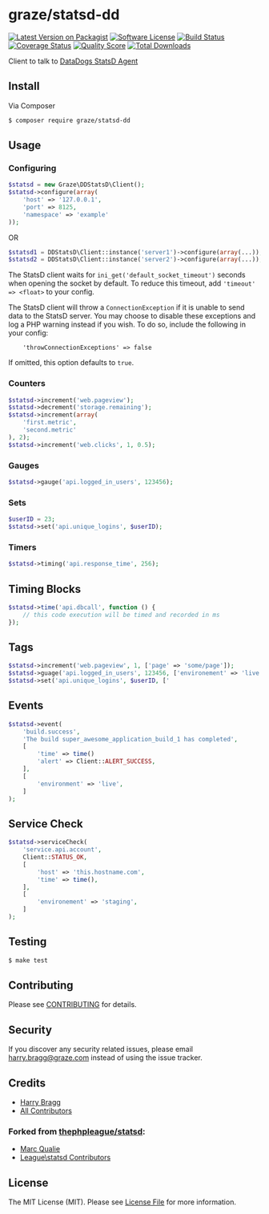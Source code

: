 # graze/statsd-dd

[![Latest Version on Packagist](https://img.shields.io/packagist/v/graze/statsd-dd.svg?style=flat-square)](https://packagist.org/packages/graze/statsd-dd)
[![Software License](https://img.shields.io/badge/license-MIT-brightgreen.svg?style=flat-square)](LICENSE.md)
[![Build Status](https://img.shields.io/travis/graze/statsd-dd/master.svg?style=flat-square)](https://travis-ci.org/graze/statsd-dd)
[![Coverage Status](https://img.shields.io/scrutinizer/coverage/g/graze/statsd-dd.svg?style=flat-square)](https://scrutinizer-ci.com/g/graze/statsd-dd/code-structure)
[![Quality Score](https://img.shields.io/scrutinizer/g/graze/statsd-dd.svg?style=flat-square)](https://scrutinizer-ci.com/g/graze/statsd-dd)
[![Total Downloads](https://img.shields.io/packagist/dt/graze/statsd-dd.svg?style=flat-square)](https://packagist.org/packages/graze/statsd-dd)

Client to talk to [DataDogs StatsD Agent](http://docs.datadoghq.com/guides/dogstatsd)

## Install

Via Composer

``` bash
$ composer require graze/statsd-dd
```

## Usage

### Configuring

```php
$statsd = new Graze\DDStatsD\Client();
$statsd->configure(array(
    'host' => '127.0.0.1',
    'port' => 8125,
    'namespace' => 'example'
));
```

OR

```php
$statsd1 = DDStatsD\Client::instance('server1')->configure(array(...));
$statsd2 = DDStatsD\Client::instance('server2')->configure(array(...));
```

The StatsD client waits for `ini_get('default_socket_timeout')` seconds when opening the socket by default. To reduce
this timeout, add `'timeout' => <float>` to your config.

The StatsD client will throw a `ConnectionException` if it is unable to send data to the StatsD server. You may choose
to disable these exceptions and log a PHP warning instead if you wish. To do so, include the following in your config:

```
    'throwConnectionExceptions' => false
```

If omitted, this option defaults to `true`.

### Counters

```php
$statsd->increment('web.pageview');
$statsd->decrement('storage.remaining');
$statsd->increment(array(
    'first.metric',
    'second.metric'
), 2);
$statsd->increment('web.clicks', 1, 0.5);
```

### Gauges

```php
$statsd->gauge('api.logged_in_users', 123456);
```


### Sets

```php
$userID = 23;
$statsd->set('api.unique_logins', $userID);
```

### Timers

```php
$statsd->timing('api.response_time', 256);
```

## Timing Blocks

```php
$statsd->time('api.dbcall', function () {
    // this code execution will be timed and recorded in ms
});
```

## Tags

```php
$statsd->increment('web.pageview', 1, ['page' => 'some/page']);
$statsd->guage('api.logged_in_users', 123456, ['environement' => 'live']);
$statsd->set('api.unique_logins', $userID, ['
```

## Events

```php
$statsd->event(
    'build.success',
    'The build super_awesome_application_build_1 has completed',
    [
        'time' => time()
        'alert' => Client::ALERT_SUCCESS,
    ],
    [
        'environment' => 'live',
    ]
);
```

## Service Check

```php
$statsd->serviceCheck(
    'service.api.account',
    Client::STATUS_OK,
    [
        'host' => 'this.hostname.com',
        'time' => time(),
    ],
    [
        'environement' => 'staging',
    ]
);
```

## Testing

``` bash
$ make test
```

## Contributing

Please see [CONTRIBUTING](CONTRIBUTING.md) for details.

## Security

If you discover any security related issues, please email harry.bragg@graze.com instead of using the issue tracker.

## Credits

- [Harry Bragg](https://github.com/h-bragg)
- [All Contributors](../../contributors)

### Forked from [thephpleague/statsd](https://github.com/thephpleague/statsd):

- [Marc Qualie](https://github.com/marcqualie)
- [League\statsd Contributors](https://github.com/thephpleague/statsd/contributors)

## License

The MIT License (MIT). Please see [License File](LICENSE.md) for more information.
